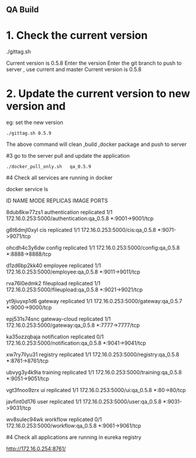 
## QA Build

# 1. Check the current version 

./gittag.sh 

Current version is  0.5.8
Enter the version
Enter the git branch to push to server , use current and master
Current version is  0.5.8

# 2. Update the current version to new version and 

   eg: set the new version 
    
    ./gittag.sh 0.5.9


The above command will clean ,build ,docker package and push to server

#3 go to the server pull and update the application

    ./docker_pull_only.sh   qa_0.5.9   
         
         
#4 Check all services are running in docker 

 docker service ls
 
 ID                  NAME                MODE                REPLICAS            IMAGE                                       PORTS
 
 8dub8kw77zs1        authentication      replicated          1/1                 172.16.0.253:5000/authentication:qa_0.5.8   *:9001->9001/tcp
 
 g6t6dmjl0xyl        cis                 replicated          1/1                 172.16.0.253:5000/cis:qa_0.5.8              *:9071->9071/tcp
 
 ohcdh4c3y6dw        config              replicated          1/1                 172.16.0.253:5000/config:qa_0.5.8           *:8888->8888/tcp
 
 d1zd6bp2kk40        employee            replicated          1/1                 172.16.0.253:5000/employee:qa_0.5.8         *:9011->9011/tcp
 
 rva76l0edmk2        fileupload          replicated          1/1                 172.16.0.253:5000/fileupload:qa_0.5.8       *:9021->9021/tcp
 
 yt9jiuyxp1d6        gateway             replicated          1/1                 172.16.0.253:5000/gateway:qa_0.5.7          *:9000->9000/tcp
 
 epj531s74snc        gateway-cloud       replicated          1/1                 172.16.0.253:5000/gateway:qa_0.5.8          *:7777->7777/tcp
 
 ka35ozzqbaja        notification        replicated          0/1                 172.16.0.253:5000/notification:qa_0.5.8     *:9041->9041/tcp
 
 xw7ry7llyu31        registry            replicated          1/1                 172.16.0.253:5000/registry:qa_0.5.8         *:8761->8761/tcp
 
 ubvyg3y4k9ia        training            replicated          1/1                 172.16.0.253:5000/training:qa_0.5.8         *:9051->9051/tcp
 
 vgt3fnoo9zrx        ui                  replicated          1/1                 172.16.0.253:5000/ui:qa_0.5.8               *:80->80/tcp
 
 javfint0d176        user                replicated          1/1                 172.16.0.253:5000/user:qa_0.5.8             *:9031->9031/tcp
 
 wv8sulec94wk        workflow            replicated          0/1                 172.16.0.253:5000/workflow:qa_0.5.8         *:9061->9061/tcp  
 
 
 #4 Check all applications  are running in eureka registry
 
 
 http://172.16.0.254:8761/
 
         